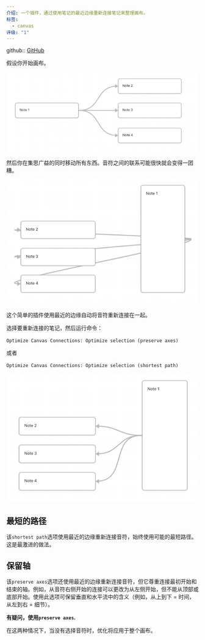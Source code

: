 ```yaml
---
介绍: 一个插件，通过使用笔记的最近边缘重新连接笔记来整理画布。
标签:
  - canvas
评级: "1"
---
```

github:: [GitHub](https://github.com/felixchenier/obsidian-optimize-canvas-connections)

假设你开始画布。

[![图1](https://github.com/felixchenier/obsidian-optimize-canvas-connections/raw/master/images/fig1.png)](https://github.com/felixchenier/obsidian-optimize-canvas-connections/raw/master/images/fig1.png)

然后你在集思广益的同时移动所有东西。音符之间的联系可能很快就会变得一团糟。

[![图 2](https://github.com/felixchenier/obsidian-optimize-canvas-connections/raw/master/images/fig2.png)](https://github.com/felixchenier/obsidian-optimize-canvas-connections/raw/master/images/fig2.png)

这个简单的插件使用最近的边缘自动将音符重新连接在一起。

选择要重新连接的笔记，然后运行命令：

`Optimize Canvas Connections: Optimize selection (preserve axes)`

或者

`Optimize Canvas Connections: Optimize selection (shortest path)`

[![图 3](https://github.com/felixchenier/obsidian-optimize-canvas-connections/raw/master/images/fig3.png)](https://github.com/felixchenier/obsidian-optimize-canvas-connections/raw/master/images/fig3.png)

## [](https://github.com/felixchenier/obsidian-optimize-canvas-connections#shortest-path)最短的路径

该`shortest path`选项使用最近的边缘重新连接音符，始终使用可能的最短路径。这是最激进的做法。

## [](https://github.com/felixchenier/obsidian-optimize-canvas-connections#preserve-axes)保留轴

该`preserve axes`选项还使用最近的边缘重新连接音符，但它尊重连接最初开始和结束的轴。例如，从音符右侧开始的连接可以更改为从左侧开始，但不能从顶部或底部开始。使用此选项可保留垂直和水平流中的含义（例如，从上到下 = 时间，从左到右 = 细节）。

**有疑问，使用`preserve axes`.**

在这两种情况下，当没有选择音符时，优化将应用于整个画布。